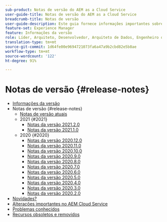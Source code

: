 ```yaml
---
sub-product: Notas de versão do AEM as a Cloud Service
user-guide-title: Notas de versão do AEM as a Cloud Service
breadcrumb-title: Notas de versão
user-guide-description: Este guia fornece informações importantes sobre a versão mais recente do Experience Manager as a Cloud Service, incluindo novidades, problemas conhecidos e recursos obsoletos e removidos.
feature-set: Experience Manager
feature: Informações da versão
role: Líder, Arquiteto, Desenvolvedor, Arquiteto de Dados, Engenheiro de Dados, Administrador, Praticante de Negócios
translation-type: tm+mt
source-git-commit: 1d64fe00e9694721073fa6a47a9b2cbd82e5b8ae
workflow-type: tm+mt
source-wordcount: '122'
ht-degree: 91%

---
```



# Notas de versão {#release-notes}

+ [Informações da versão](/help/release-notes/home.md)
+ Notas de versão {#release-notes}
   + [Notas de versão atuais](/help/release-notes/release-notes-cloud/release-notes-current.md)
   + 2021 {#2021}
      + [Notas da versão 2021.2.0](/help/release-notes/release-notes-cloud/2021/release-notes-2021-2-0.md)
      + [Notas da versão 2021.1.0](/help/release-notes/release-notes-cloud/2021/release-notes-2021-1-0.md)
   + 2020 {#2020}
      + [Notas da versão 2020.12.0](/help/release-notes/release-notes-cloud/2020/release-notes-2020-12-0.md)
      + [Notas da versão 2020.11.0](/help/release-notes/release-notes-cloud/2020/release-notes-2020-11-0.md)
      + [Notas da versão 2020.10.0](/help/release-notes/release-notes-cloud/2020/release-notes-2020-10-0.md)
      + [Notas da versão 2020.9.0](/help/release-notes/release-notes-cloud/2020/release-notes-2020-9-0.md)
      + [Notas da versão 2020.8.0](/help/release-notes/release-notes-cloud/2020/release-notes-2020-8-0.md)
      + [Notas da versão 2020.7.0](/help/release-notes/release-notes-cloud/2020/release-notes-2020-7-0.md)
      + [Notas da versão 2020.6.0](/help/release-notes/release-notes-cloud/2020/release-notes-2020-6-0.md)
      + [Notas da versão 2020.5.0](/help/release-notes/release-notes-cloud/2020/release-notes-2020-5-0.md)
      + [Notas da versão 2020.4.0](/help/release-notes/release-notes-cloud/2020/release-notes-2020-4-0.md)
      + [Notas da versão 2020.3.0](/help/release-notes/release-notes-cloud/2020/release-notes-2020-3-0.md)
      + [Notas da versão 2020.2.0](/help/release-notes/release-notes-cloud/2020/release-notes-2020-2-0.md)
+ [Novidades?](what-is-new.md)
+ [Alterações importantes no AEM Cloud Service](aem-cloud-changes.md)
+ [Problemas conhecidos](known-issues.md)
+ [Recursos obsoletos e removidos](deprecated-removed-features.md)
